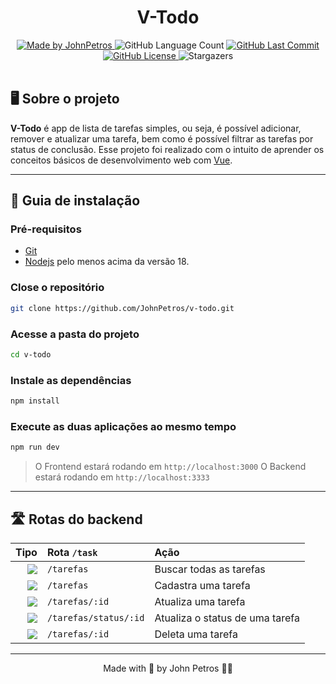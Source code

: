 <h1 align="center">V-Todo</h1>

<div align="center">
   <a href="https://github.com/JohnPetros">
    <img alt="Made by JohnPetros" src="https://img.shields.io/badge/made%20by-JohnPetros-blueviolet">
   </a>
   <img alt="GitHub Language Count" src="https://img.shields.io/github/languages/count/JohnPetros/v-todo">
   <a href="https://github.com/JohnPetros/v-todo/commits/main">
    <img alt="GitHub Last Commit" src="https://img.shields.io/github/last-commit/JohnPetros/v-todo">
   </a>
  </a>
   </a>
   <a href="https://github.com/JohnPetros/v-todo/blob/main/LICENSE.md">
    <img alt="GitHub License" src="https://img.shields.io/github/license/JohnPetros/v-todo">
   </a>
    <img alt="Stargazers" src="https://img.shields.io/github/stars/JohnPetros/v-todo?style=social">
</div>
<br>

## 🖥️ Sobre o projeto

**V-Todo** é app de lista de tarefas simples, ou seja, é possível adicionar, remover e atualizar uma tarefa, bem como é possível filtrar as tarefas por status de conclusão. Esse projeto foi realizado com o intuito de aprender os conceitos básicos de desenvolvimento web com [Vue](https://vuejs.org/).

---

## 📖 Guia de instalação

### Pré-requisitos

- [Git](https://git-scm.com/)
- [Nodejs](https://www.python.org/) pelo menos acima da versão 18.

### Close o repositório

```bash
git clone https://github.com/JohnPetros/v-todo.git
```

### Acesse a pasta do projeto

```bash
cd v-todo
```

### Instale as dependências

```bash
npm install
```

### Execute as duas aplicações ao mesmo tempo

```bash
npm run dev
```

> O Frontend estará rodando em `http://localhost:3000`
> O Backend estará rodando em `http://localhost:3333`

---

## 🛣 Rotas do backend

|                                                                    Tipo | Rota `/task`                         | Ação                            |
| ----------------------------------------------------------------------: | :----------------------------------- | :------------------------------ |
| [![](https://img.shields.io/badge/GET-2E8B57?style=for-the-badge)]()    | `/tarefas`                           | Buscar todas as tarefas         |
| [![](https://img.shields.io/badge/POST-4682B4?style=for-the-badge)]()   | `/tarefas`                           | Cadastra uma tarefa             |
| [![](https://img.shields.io/badge/PUT-9370DB?style=for-the-badge)]()    | `/tarefas/:id`                       | Atualiza uma tarefa             |
| [![](https://img.shields.io/badge/PATCH-F48F43?style=for-the-badge)]()  | `/tarefas/status/:id`                | Atualiza o status de uma tarefa |
| [![](https://img.shields.io/badge/DELETE-CD853F?style=for-the-badge)]() | `/tarefas/:id`                       | Deleta uma tarefa               |

---

<p align="center">
  Made with 💜 by John Petros 👋🏻
</p>